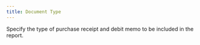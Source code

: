 ```yaml
---
title: Document Type
---
```



Specify the type of purchase receipt and debit memo to be included in  the report.

